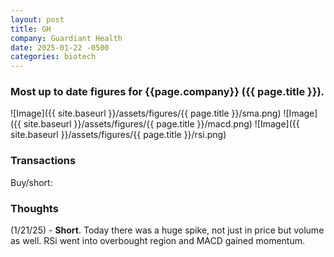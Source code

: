 ```yaml
---
layout: post
title: GH
company: Guardiant Health
date: 2025-01-22 -0500
categories: biotech
---
```


### Most up to date figures for {{page.company}} ({{ page.title }}).

![Image]({{ site.baseurl }}/assets/figures/{{ page.title }}/sma.png)
![Image]({{ site.baseurl }}/assets/figures/{{ page.title }}/macd.png)
![Image]({{ site.baseurl }}/assets/figures/{{ page.title }}/rsi.png)

### Transactions

Buy/short:

### Thoughts
(1/21/25) - **Short**. Today there was a huge spike, not just in price but volume as well. RSi went into overbought region and MACD gained momentum. 
